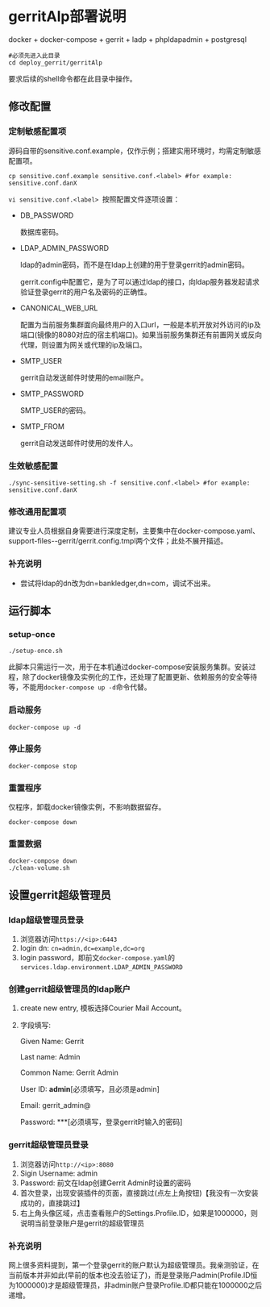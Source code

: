 # gerritAlp部署说明

docker + docker-compose + gerrit + ladp + phpldapadmin + postgresql

```shell
#必须先进入此目录
cd deploy_gerrit/gerritAlp
```

要求后续的shell命令都在此目录中操作。

## 修改配置

### 定制敏感配置项

源码自带的sensitive.conf.example，仅作示例；搭建实用环境时，均需定制敏感配置项。

```shell
cp sensitive.conf.example sensitive.conf.<label> #for example: sensitive.conf.danX
```

```vi sensitive.conf.<label> ```按照配置文件逐项设置：

* DB_PASSWORD

  数据库密码。

* LDAP_ADMIN_PASSWORD

  ldap的admin密码，而不是在ldap上创建的用于登录gerrit的admin密码。

  gerrit.config中配置它，是为了可以通过ldap的接口，向ldap服务器发起请求验证登录gerrit的用户名及密码的正确性。

* CANONICAL_WEB_URL

  配置为当前服务集群面向最终用户的入口url，一般是本机开放对外访问的ip及端口(镜像的8080对应的宿主机端口)。如果当前服务集群还有前置网关或反向代理，则设置为网关或代理的ip及端口。

* SMTP_USER

  gerrit自动发送邮件时使用的email账户。

* SMTP_PASSWORD

  SMTP_USER的密码。

* SMTP_FROM

  gerrit自动发送邮件时使用的发件人。

### 生效敏感配置

```shell
./sync-sensitive-setting.sh -f sensitive.conf.<label> #for example: sensitive.conf.danX
```

### 修改通用配置项

建议专业人员根据自身需要进行深度定制，主要集中在docker-compose.yaml、support-files--gerrit/gerrit.config.tmpl两个文件；此处不展开描述。

### 补充说明

* 尝试将ldap的dn改为dn=bankledger,dn=com，调试不出来。

## 运行脚本

### setup-once

```shell
./setup-once.sh
```

此脚本只需运行一次，用于在本机通过docker-compose安装服务集群。安装过程，除了docker镜像及实例化的工作，还处理了配置更新、依赖服务的安全等待等，不能用```docker-compose up -d```命令代替。

### 启动服务

```shell
docker-compose up -d
```

### 停止服务

```shell
docker-compose stop
```

### 重置程序

仅程序，卸载docker镜像实例，不影响数据留存。

```
docker-compose down
```

### 重置数据

```
docker-compose down
./clean-volume.sh
```

## 设置gerrit超级管理员

### ldap超级管理员登录

1. 浏览器访问```https://<ip>:6443```
2. login dn: ```cn=admin,dc=example,dc=org```
3. login password，即前文```docker-compose.yaml```的```services.ldap.environment.LDAP_ADMIN_PASSWORD```

### 创建gerrit超级管理员的ldap账户

1. create new entry, 模板选择Courier Mail Account。

2. 字段填写:

   Given Name:		Gerrit

   Last name:		Admin

   Common Name:	Gerrit Admin

   User ID: 			**admin**[必须填写，且必须是admin]

   Email: 			gerrit_admin@<domain>

   Password: 		***[必须填写，登录gerrit时输入的密码]

### gerrit超级管理员登录

1. 浏览器访问```http://<ip>:8080```
2. Sigin Username: admin
3. Password: 前文在ldap创建Gerrit Admin时设置的密码
4. 首次登录，出现安装插件的页面，直接跳过(点左上角按钮)【我没有一次安装成功的，直接跳过】
5. 右上角头像区域，点击查看账户的Settings.Profile.ID，如果是1000000，则说明当前登录账户是gerrit的超级管理员

### 补充说明

网上很多资料提到，第一个登录gerrit的账户默认为超级管理员。我亲测验证，在当前版本并非如此(早前的版本也没去验证了)，而是登录账户admin(Profile.ID恒为1000000)才是超级管理员，非admin账户登录Profile.ID都只能在1000000之后递增。
